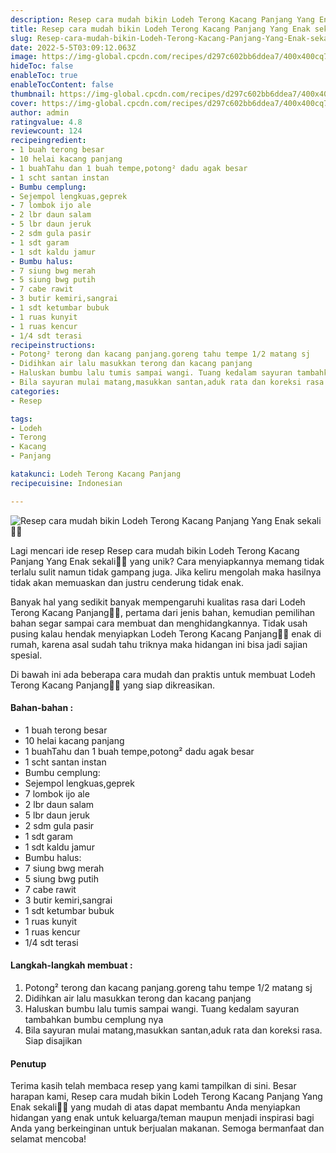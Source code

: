 ```yaml
---
description: Resep cara mudah bikin Lodeh Terong Kacang Panjang Yang Enak sekali"
title: Resep cara mudah bikin Lodeh Terong Kacang Panjang Yang Enak sekali
slug: Resep-cara-mudah-bikin-Lodeh-Terong-Kacang-Panjang-Yang-Enak-sekali
date: 2022-5-5T03:09:12.063Z
image: https://img-global.cpcdn.com/recipes/d297c602bb6ddea7/400x400cq70/photo.jpg
hideToc: false
enableToc: true
enableTocContent: false
thumbnail: https://img-global.cpcdn.com/recipes/d297c602bb6ddea7/400x400cq70/photo.jpg
cover: https://img-global.cpcdn.com/recipes/d297c602bb6ddea7/400x400cq70/photo.jpg
author: admin
ratingvalue: 4.8
reviewcount: 124
recipeingredient:
- 1 buah terong besar
- 10 helai kacang panjang
- 1 buahTahu dan 1 buah tempe,potong² dadu agak besar
- 1 scht santan instan
- Bumbu cemplung:
- Sejempol lengkuas,geprek
- 7 lombok ijo ale
- 2 lbr daun salam
- 5 lbr daun jeruk
- 2 sdm gula pasir
- 1 sdt garam
- 1 sdt kaldu jamur
- Bumbu halus:
- 7 siung bwg merah
- 5 siung bwg putih
- 7 cabe rawit
- 3 butir kemiri,sangrai
- 1 sdt ketumbar bubuk
- 1 ruas kunyit
- 1 ruas kencur
- 1/4 sdt terasi
recipeinstructions:
- Potong² terong dan kacang panjang.goreng tahu tempe 1/2 matang sj
- Didihkan air lalu masukkan terong dan kacang panjang
- Haluskan bumbu lalu tumis sampai wangi. Tuang kedalam sayuran tambahkan bumbu cemplung nya
- Bila sayuran mulai matang,masukkan santan,aduk rata dan koreksi rasa. Siap disajikan
categories:
- Resep

tags:
- Lodeh
- Terong
- Kacang
- Panjang

katakunci: Lodeh Terong Kacang Panjang
recipecuisine: Indonesian

---
```


![Resep cara mudah bikin Lodeh Terong Kacang Panjang Yang Enak sekali👩‍🍳](https://img-global.cpcdn.com/recipes/d297c602bb6ddea7/400x400cq70/photo.jpg)

Lagi mencari ide resep Resep cara mudah bikin Lodeh Terong Kacang Panjang Yang Enak sekali👩‍🍳 yang unik? Cara menyiapkannya memang tidak terlalu sulit namun tidak gampang juga. Jika keliru mengolah maka hasilnya tidak akan memuaskan dan justru cenderung tidak enak.

Banyak hal yang sedikit banyak mempengaruhi kualitas rasa dari Lodeh Terong Kacang Panjang👩‍🍳, pertama dari jenis bahan, kemudian pemilihan bahan segar sampai cara membuat dan menghidangkannya. Tidak usah pusing kalau hendak menyiapkan Lodeh Terong Kacang Panjang👩‍🍳 enak di rumah, karena asal sudah tahu triknya maka hidangan ini bisa jadi sajian spesial.

Di bawah ini ada beberapa cara mudah dan praktis untuk membuat Lodeh Terong Kacang Panjang👩‍🍳 yang siap dikreasikan.

<!--inarticleads1-->

#### Bahan-bahan :

- 1 buah terong besar
- 10 helai kacang panjang
- 1 buahTahu dan 1 buah tempe,potong² dadu agak besar
- 1 scht santan instan
- Bumbu cemplung:
- Sejempol lengkuas,geprek
- 7 lombok ijo ale
- 2 lbr daun salam
- 5 lbr daun jeruk
- 2 sdm gula pasir
- 1 sdt garam
- 1 sdt kaldu jamur
- Bumbu halus:
- 7 siung bwg merah
- 5 siung bwg putih
- 7 cabe rawit
- 3 butir kemiri,sangrai
- 1 sdt ketumbar bubuk
- 1 ruas kunyit
- 1 ruas kencur
- 1/4 sdt terasi

<!--inarticleads2-->

#### Langkah-langkah membuat :

1. Potong² terong dan kacang panjang.goreng tahu tempe 1/2 matang sj
1. Didihkan air lalu masukkan terong dan kacang panjang
1. Haluskan bumbu lalu tumis sampai wangi. Tuang kedalam sayuran tambahkan bumbu cemplung nya
1. Bila sayuran mulai matang,masukkan santan,aduk rata dan koreksi rasa. Siap disajikan

#### Penutup

Terima kasih telah membaca resep yang kami tampilkan di sini. Besar harapan kami, Resep cara mudah bikin Lodeh Terong Kacang Panjang Yang Enak sekali👩‍🍳 yang mudah di atas dapat membantu Anda menyiapkan hidangan yang enak untuk keluarga/teman maupun menjadi inspirasi bagi Anda yang berkeinginan untuk berjualan makanan. Semoga bermanfaat dan selamat mencoba!